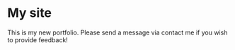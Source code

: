 # My site

This is my new portfolio. Please send a message via contact me if you wish to provide feedback!
